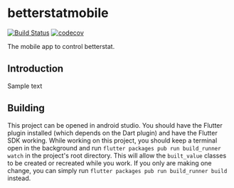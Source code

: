 # betterstatmobile

[![Build Status](https://travis-ci.com/IncPlusPlus/betterstat-mobile.svg?branch=master)](https://travis-ci.com/IncPlusPlus/betterstat-mobile)
[![codecov](https://codecov.io/gh/IncPlusPlus/betterstat-mobile/branch/master/graph/badge.svg)](https://codecov.io/gh/IncPlusPlus/betterstat-mobile)

The mobile app to control betterstat.

## Introduction

Sample text

## Building

This project can be opened in android studio. You should have the Flutter plugin installed (which depends on the Dart plugin) and have the Flutter SDK working.
While working on this project, you should keep a terminal open in the background and run `flutter packages pub run build_runner watch` in the project's root directory.
This will allow the `built_value` classes to be created or recreated while you work. If you only are making one change, you can simply run `flutter packages pub run build_runner build` instead.